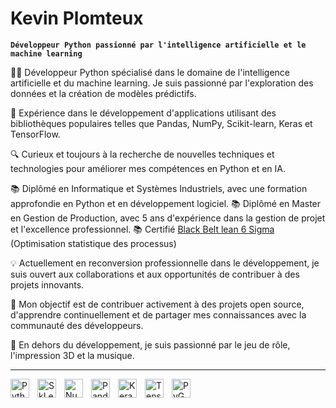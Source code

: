 # Kevin Plomteux

**`Développeur Python passionné par l'intelligence artificielle et le machine learning`**

👨‍💻 Développeur Python spécialisé dans le domaine de l'intelligence artificielle et du machine learning. Je suis passionné par l'exploration des données et la création de modèles prédictifs.

🚀 Expérience dans le développement d'applications utilisant des bibliothèques populaires telles que Pandas, NumPy, Scikit-learn, Keras et TensorFlow.

🔍 Curieux et toujours à la recherche de nouvelles techniques et technologies pour améliorer mes compétences en Python et en IA.

📚 Diplômé en Informatique et Systèmes Industriels, avec une formation approfondie en Python et en développement logiciel.
📚 Diplômé en Master en Gestion de Production, avec 5 ans d'expérience dans la gestion de projet et l'excellence professionnel.
📚 Certifié <a href="https://en.wikipedia.org/wiki/Six_Sigma">Black Belt lean 6 Sigma</a> (Optimisation statistique des processus)

💡 Actuellement en reconversion professionnelle dans le développement, je suis ouvert aux collaborations et aux opportunités de contribuer à des projets innovants.

🎯 Mon objectif est de contribuer activement à des projets open source, d'apprendre continuellement et de partager mes connaissances avec la communauté des développeurs.

🎲 En dehors du développement, je suis passionné par le jeu de rôle, l'impression 3D et la musique.

---
<img align="left" alt="Python" width="30px" style="padding-right:10px" src="https://upload.wikimedia.org/wikipedia/commons/thumb/c/c3/Python-logo-notext.svg/1869px-Python-logo-notext.svg.png" />
<img align="left" alt="SkLearn" width="30px" style="padding-right:10px" src="https://upload.wikimedia.org/wikipedia/commons/thumb/0/05/Scikit_learn_logo_small.svg/1200px-Scikit_learn_logo_small.svg.png" />
<img align="left" alt="Numpy" width="30px" style="padding-right:10px" src="https://upload.wikimedia.org/wikipedia/commons/thumb/3/31/NumPy_logo_2020.svg/1200px-NumPy_logo_2020.svg.png" />
<img align="left" alt="Pandas" width="30px" style="padding-right:10px" src="https://upload.wikimedia.org/wikipedia/commons/thumb/0/05/Scikit_learn_logo_small.svg/1200px-Scikit_learn_logo_small.svg.png" />
<img align="left" alt="Keras" width="30px" style="padding-right:10px" src="https://upload.wikimedia.org/wikipedia/commons/thumb/0/05/Scikit_learn_logo_small.svg/1200px-Scikit_learn_logo_small.svg.png" />
<img align="left" alt="TensorFlow" width="30px" style="padding-right:10px" src="https://upload.wikimedia.org/wikipedia/commons/thumb/0/05/Scikit_learn_logo_small.svg/1200px-Scikit_learn_logo_small.svg.png" />
<img align="left" alt="PyGame" width="30px" style="padding-right:10px" src="https://upload.wikimedia.org/wikipedia/commons/thumb/0/05/Scikit_learn_logo_small.svg/1200px-Scikit_learn_logo_small.svg.png" />
